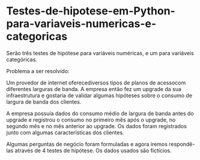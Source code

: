 # Testes-de-hipotese-em-Python-para-variaveis-numericas-e-categoricas

Serão três testes de hipótese para variáveis numéricas, e um para variáveis categóricas.

Problema a ser resolvido: 

Um  provedor  de  internet oferecediversos  tipos  de  planos  de  acessocom  diferentes larguras de banda. A empresa então fez um upgrade da sua infraestrutura e gostaria de validar algumas hipóteses sobre o consumo de largura de banda dos clientes.

A empresa possuía dados do consumo médio de largura de banda antes do upgrade e registrou o consumo no primeiro mês após o upgrade, no segundo mês e no mês anterior ao upgrade. Os dados foram registrados junto com algumas características dos clientes.

Algumas perguntas de negócio foram formuladas e agora iremos respondê-las através de 4 testes de hipótese. Os dados usados são fictícios.
